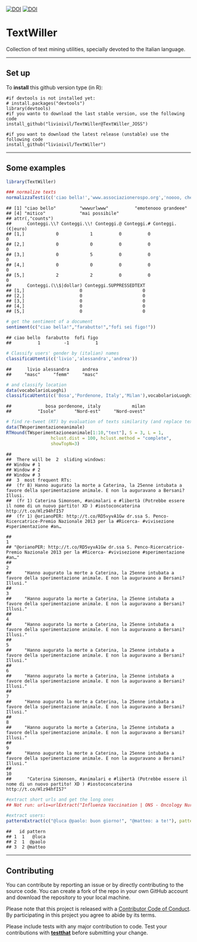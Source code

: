 [![DOI](https://joss.theoj.org/papers/10.21105/joss.01256/status.svg)](https://doi.org/10.21105/joss.01256)
[![DOI](https://zenodo.org/badge/15321801.svg)](https://zenodo.org/badge/latestdoi/15321801)

# TextWiller

Collection of text mining utilities, specially devoted to the Italian language.

* * *

## Set up

To **install** this github version type (in R):

    #if devtools is not installed yet: 
    # install.packages("devtools") 
    library(devtools)
    #if you wanto to download the last stable version, use the following code
    install_github("livioivil/TextWiller@TextWiller_JOSS")
    
    #if you want to download the latest release (unstable) use the following code
    install_github("livioivil/TextWiller")
    
    
    
    


* * *

## Some examples



```r
library(TextWiller)

### normalize texts
normalizzaTesti(c('ciao bella!','www.associazionerospo.org','noooo, che grandeeeeee!!!!!','mitticooo', 'mai possibile?!?!'))
```

```
## [1] "ciao bello"         "wwwurlwww"          "emotenooo grandeee"
## [4] "mitico"             "mai possibile"     
## attr(,"counts")
##      Conteggi.\\? Conteggi.\\! Conteggi.@ Conteggi.# Conteggi.(€|euro)
## [1,]            0            1          0          0                 0
## [2,]            0            0          0          0                 0
## [3,]            0            5          0          0                 0
## [4,]            0            0          0          0                 0
## [5,]            2            2          0          0                 0
##      Conteggi.(\\$|dollar) Conteggi.SUPPRESSEDTEXT
## [1,]                     0                       0
## [2,]                     0                       0
## [3,]                     0                       0
## [4,]                     0                       0
## [5,]                     0                       0
```

```r
# get the sentiment of a document
sentiment(c("ciao bella!","farabutto!","fofi sei figo!"))
```

```
## ciao bello  farabutto  fofi figo 
##          1         -1          1
```

```r
# Classify users' gender by (italian) names
classificaUtenti(c('livio','alessandra','andrea'))
```

```
##      livio alessandra     andrea 
##     "masc"     "femm"     "masc"
```

```r
# and classify location
data(vocabolarioLuoghi)
classificaUtenti(c('Bosa','Pordenone, Italy','Milan'),vocabolarioLuoghi)
```

```
##             bosa pordenone, italy            milan 
##          "Isole"       "Nord-est"     "Nord-ovest"
```

```r
# find re-tweet (RT) by evaluation of texts similarity (and replace texts so that they become equals):
data(TWsperimentazioneanimale)
RTHound(TWsperimentazioneanimale[1:10,"text"], S = 3, L = 1, 
                 hclust.dist = 100, hclust.method = "complete",
                 showTopN=3)
```

```
## 
##  There will be  2  sliding windows:
## Window # 1
## Window # 2
## Window # 3
##  3  most frequent RTs:
##  (fr 8) Hanno augurato la morte a Caterina, la 25enne intubata a favore della sperimentazione animale. E non la auguravano a Bersani? Illusi.
##  (fr 1) Caterina Simonsen, #animalari e #libertà (Potrebbe essere il nome di un nuovo partito! XD ) #iostoconcaterina http://t.co/Hlz94hfI57
##  (fr 1) @orianoPER: http://t.co/RD5vyvA1Gw dr.ssa S. Penco-Ricercatrice-Premio Nazionale 2013 per la #Ricerca- #vivisezione #sperimentazione #an…
```

```
##                                                                                                                                           1 
## "@orianoPER: http://t.co/RD5vyvA1Gw dr.ssa S. Penco-Ricercatrice-Premio Nazionale 2013 per la #Ricerca- #vivisezione #sperimentazione #an…" 
##                                                                                                                                           2 
##     "Hanno augurato la morte a Caterina, la 25enne intubata a favore della sperimentazione animale. E non la auguravano a Bersani? Illusi." 
##                                                                                                                                           3 
##     "Hanno augurato la morte a Caterina, la 25enne intubata a favore della sperimentazione animale. E non la auguravano a Bersani? Illusi." 
##                                                                                                                                           4 
##     "Hanno augurato la morte a Caterina, la 25enne intubata a favore della sperimentazione animale. E non la auguravano a Bersani? Illusi." 
##                                                                                                                                           5 
##     "Hanno augurato la morte a Caterina, la 25enne intubata a favore della sperimentazione animale. E non la auguravano a Bersani? Illusi." 
##                                                                                                                                           6 
##     "Hanno augurato la morte a Caterina, la 25enne intubata a favore della sperimentazione animale. E non la auguravano a Bersani? Illusi." 
##                                                                                                                                           7 
##     "Hanno augurato la morte a Caterina, la 25enne intubata a favore della sperimentazione animale. E non la auguravano a Bersani? Illusi." 
##                                                                                                                                           8 
##     "Hanno augurato la morte a Caterina, la 25enne intubata a favore della sperimentazione animale. E non la auguravano a Bersani? Illusi." 
##                                                                                                                                           9 
##     "Hanno augurato la morte a Caterina, la 25enne intubata a favore della sperimentazione animale. E non la auguravano a Bersani? Illusi." 
##                                                                                                                                          10 
##      "Caterina Simonsen, #animalari e #libertà (Potrebbe essere il nome di un nuovo partito! XD ) #iostoconcaterina http://t.co/Hlz94hfI57"
```

```r
#extract short urls and get the long ones
## Not run: urls=urlExtract("Influenza Vaccination | ONS - Oncology Nursing Society http://t.co/924sRKGBU9 See All http://t.co/dbtPJRMl00")

#extract users:
patternExtract(c("@luca @paolo: buon giorno!", "@matteo: a te!"), pattern="@\\w+")
```

```
##   id pattern
## 1  1   @luca
## 2  1  @paolo
## 3  2 @matteo
```

* * *

## Contributing

You can contribute by reporting an issue or by directly contributing to the source code. You can create a fork of the repo in your own GitHub account and download the repository to your local machine.

Please note that this project is released with a [Contributor Code of Conduct](CODE_OF_CONDUCT.md). By participating in this project you agree to abide by its terms. 

Please include tests with any major contribution to code. Test your contributions with [**testthat**](https://cran.r-project.org/web/packages/testthat/index.html) before submitting your change.
